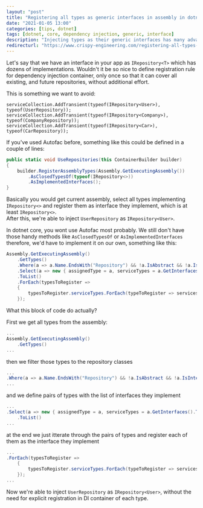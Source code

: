```yaml
---
layout: "post"
title: "Registering all types as generic interfaces in assembly in dotnet core"
date: "2021-01-05 13:00"
categories: [tips, dotnet]
tags: [dotnet, core, dependency injection, generic, interface]
description: "Injecting types as their generic interfaces has many advantages. Here is how to register those types in dotnet core."
redirecturl: "https://www.crispy-engineering.com/registering-all-types-as-generic-interfaces-in-assembly-in-dotnet-core/"
---
```


Let's say that we have an interface in your app as `IRepository<T>` which has dozens of implementations.
Wouldn't it be so nice to define registration rule for dependency injection container, only once 
so that it can cover all existing, and future repositories, without additional effort.  

This is something we want to avoid:

```
serviceCollection.AddTransient(typeof(IRepository<User>), typeof(UserRepository));
serviceCollection.AddTransient(typeof(IRepository<Company>), typeof(CompanyRepository));
serviceCollection.AddTransient(typeof(IRepository<Car>), typeof(CarRepository));
```

If you've used Autofac before, something like this could be defined in a couple of lines:

```csharp
public static void UseRepositories(this ContainerBuilder builder) 
{
    builder.RegisterAssemblyTypes(Assembly.GetExecutingAssembly())
        .AsClosedTypesOf(typeof(IRepository<>))
        .AsImplementedInterfaces();
}
```
Basically you would get current assembly, select all types implementing `IRepository<>` and register
them as interface they implement, which is at least `IRepository<>`.  
After this, we're able to inject `UserRepository` as `IRepository<User>`.

In dotnet core, you wont use Autofac most probably. We still don't have those handy methods like `AsClosedTypesOf` or `AsImplementedInterfaces`
therefore, we'd have to implement it on our own, something like this:


```csharp
Assembly.GetExecutingAssembly()
    .GetTypes()
    .Where(a => a.Name.EndsWith("Repository") && !a.IsAbstract && !a.IsInterface)
    .Select(a => new { assignedType = a, serviceTypes = a.GetInterfaces().ToList() })
    .ToList()
    .ForEach(typesToRegister =>
    {
        typesToRegister.serviceTypes.ForEach(typeToRegister => services.AddScoped(typeToRegister, typesToRegister.assignedType));
    });
```

What this block of code do actually?

First we get all types from the assembly:

```csharp
...
Assembly.GetExecutingAssembly()
    .GetTypes()
...
```

then we filter those types to the repository classes

```csharp
...
.Where(a => a.Name.EndsWith("Repository") && !a.IsAbstract && !a.IsInterface)
...
```

and we define pairs of types with the list of interfaces they implement

```csharp
...
.Select(a => new { assignedType = a, serviceTypes = a.GetInterfaces().ToList() })
    .ToList()
...
```

at the end we just itterate through the pairs of types and register each of them as the interface they implement

```csharp
...
.ForEach(typesToRegister =>
    {
        typesToRegister.serviceTypes.ForEach(typeToRegister => services.AddScoped(typeToRegister, typesToRegister.assignedType));
    });
...
```

Now we're able to inject `UserRepository` as `IRepository<User>`, without the need for explicit registration in DI container of each type.
